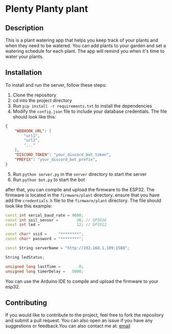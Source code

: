 # Plenty Planty plant

## Description
This is a plant watering app that helps you keep track of your plants and when they need to be watered. You can add plants to your garden and set a watering schedule for each plant. The app will remind you when it's time to water your plants.

## Installation
To install and run the server, follow these steps:
1. Clone the repository
2. cd into the project directory
3. Run `pip install -r requirements.txt` to install the dependencies
4. Modify the `config.json` file to include your database credentials. The file should look like this:
```json
{
    "WEBHOOK_URL": [
        "url1",
        "url2",
        "..."
    ], 
    "DISCORD_TOKEN": "your_discord_bot_token",
    "PREFIX": "your_discord_bot_prefix",
}
```
5. Run `python server.py` in the `server` directory to start the server
6. Run `python bot.py` to start the bot

after that, you can compile and upload the firmware to the ESP32. The firmware is located in the `firmware/plant` directory.
ensure that you have add the `credentials.h` file to the `firmware/plant` directory. The file should look like this example:
```cpp
const int serial_baud_rate = 9600;
const int soil_sensor =        36; // GPIO36
const int led =                12; // GPIO12

const char* ssid =     "********";
const char* password = "********";

const String serverName = "http://192.168.1.109:1588";

String ledStatus;

unsigned long lastTime =        0;
unsigned long timerDelay =   5000;
```
You can use the Arduino IDE to compile and upload the firmware to your esp32.

## Contributing
If you would like to contribute to the project, feel free to fork the repository and submit a pull request. You can also open an issue if you have any suggestions or feedback.You can also contact me at: [email](mailto:fabiowu20070806@gmail.com)
